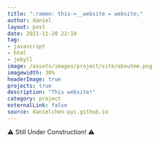 ```yaml
---
title: ":ramen: this->__website = website;"
author: daniel
layout: post
date: 2021-11-20 22:10
tag: 
- javascript
- html
- jekyll
image: /assets/images/project/site/aboutme.png
imagewidth: 30%
headerImage: true
projects: true
description: "This website!"
category: project
externalLink: false
source: danielchen-pyc.github.io
---
```

:warning: Still Under Construction! :warning: